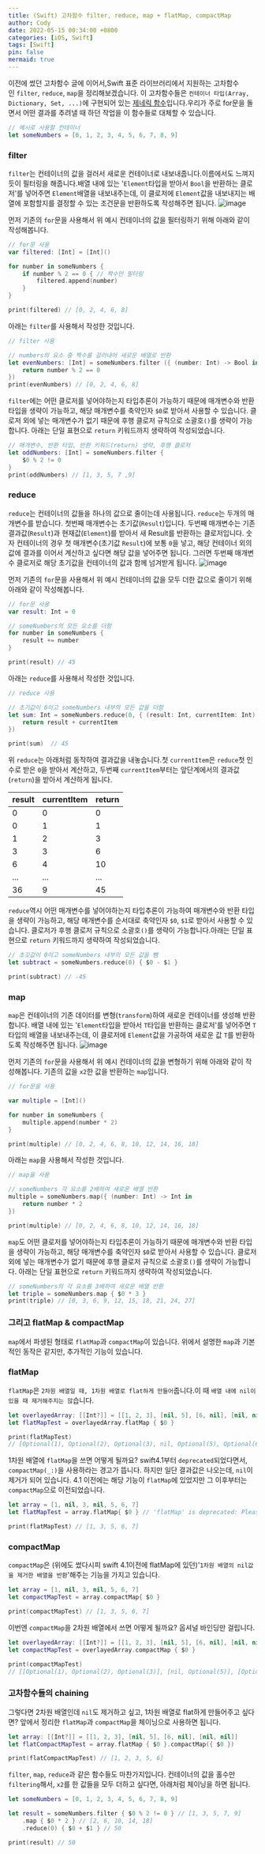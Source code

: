 ```yaml
---
title: (Swift) 고차함수 filter, reduce, map + flatMap, compactMap
author: Cody
date: 2022-05-15 00:34:00 +0800
categories: [iOS, Swift]
tags: [Swift]
pin: false
mermaid: true
---
```


이전에 썼던 고차함수 글에 이어서,Swift 표준 라이브러리에서 지원하는 고차함수인 `filter`, `reduce`, `map`을 정리해보겠습니다. 이 고차함수들은 `컨테이너 타입(Array, Dictionary, Set, ...)`에 구현되어 있는 [제네릭 함수](https://swiftycody.github.io/posts/Swift-Generic/)입니다.우리가 주로 for문을 돌면서 어떤 결과를 추려낼 때 하던 작업을 이 함수들로 대체할 수 있습니다.

```swift
// 예시로 사용할 컨테이너
let someNumbers = [0, 1, 2, 3, 4, 5, 6, 7, 8, 9]
```

### filter

`filter`는 컨테이너의 값을 걸러서 새로운 컨테이너로 내보내줍니다.이름에서도 느껴지듯이 필터링을 해줍니다.배열 내에 있는 '`Element`타입을 받아서 `Bool`을 반환하는 클로저'를 넣어주면 `Element`배열을 내보내주는데, 이 클로저에 `Element`값을 내보내지는 배열에 포함할지를 결정할 수 있는 조건문을 반환하도록 작성해주면 됩니다.
![image](https://github.com/swiftycody/swiftycody.github.io/assets/9062513/016c9b59-8fcc-41b4-ad2e-63fedee3b173)

먼저 기존의 `for`문을 사용해서 위 예시 컨테이너의 값을 필터링하기 위해 아래와 같이 작성해봅니다.

```swift
// for문 사용
var filtered: [Int] = [Int]()

for number in someNumbers {
    if number % 2 == 0 { // 짝수만 필터링
        filtered.append(number)
    }
}

print(filtered) // [0, 2, 4, 6, 8]
```

아래는 `filter`를 사용해서 작성한 것입니다.

```swift
// filter 사용

// numbers의 요소 중 짝수를 걸러내어 새로운 배열로 반환
let evenNumbers: [Int] = someNumbers.filter ({ (number: Int) -> Bool in
    return number % 2 == 0
})
print(evenNumbers) // [0, 2, 4, 6, 8]
```

`filter`에는 어떤 클로저를 넣어야하는지 타입추론이 가능하기 때문에 매개변수와 반환 타입을 생략이 가능하고, 해당 매개변수를 축약인자 `$0`로 받아서 사용할 수 있습니다. 클로저 외에 넣는 매개변수가 없기 때문에 후행 클로저 규칙으로 소괄호`()`를 생략이 가능합니다. 아래는 단일 표현으로 `return` 키워드까지 생략하여 작성되었습니다.

```swift
// 매개변수, 반환 타입, 반환 키워드(return) 생략, 후행 클로저
let oddNumbers: [Int] = someNumbers.filter {
    $0 % 2 != 0
}
print(oddNumbers) // [1, 3, 5, 7 ,9]
```

### reduce

`reduce`는 컨테이너의 값들을 하나의 값으로 줄이는데 사용됩니다. `reduce`는 두개의 매개변수를 받습니다. 첫번째 매개변수는 초기값(`Result`)입니다. 두번째 매개변수는 기존 결과값(`Result`)과 현재값(`Element`)를 받아서 새 Result를 반환하는 클로저입니다. 숫자 컨테이너의 경우 첫 매개변수(초기값 `Result`)에 보통 `0`을 넣고, 해당 컨테이너 외의 값에 결과를 이어서 계산하고 싶다면 해당 값을 넣어주면 됩니다. 그러면 두번째 매개변수 클로저로 해당 초기값을 컨테이너의 값과 함께 넘겨받게 됩니다.
![image](https://github.com/swiftycody/swiftycody.github.io/assets/9062513/f759ed4d-7845-460d-b70b-cd63d7f22195)

먼저 기존의 `for`문을 사용해서 위 예시 컨테이너의 값을 모두 더한 값으로 줄이기 위해 아래와 같이 작성해봅니다.

```swift
// for문 사용
var result: Int = 0

// someNumbers의 모든 요소를 더함
for number in someNumbers {
    result += number
}

print(result) // 45
```

아래는 `reduce`를 사용해서 작성한 것입니다.

```swift
// reduce 사용

// 초기값이 0이고 someNumbers 내부의 모든 값을 더함
let sum: Int = someNumbers.reduce(0, { (result: Int, currentItem: Int) -> Int in
    return result + currentItem
})

print(sum)  // 45
```

위 `reduce`는 아래처럼 동작하여 결과값을 내놓습니다.첫 `currentItem`은 `reduce`첫 인수로 받은 `0`을 받아서 계산하고, 두번째 `currentItem`부터는 앞단계에서의 결과값(`return`)을 받아서 계산하게 됩니다.

| result | currentItem | return |
| --- | --- | --- |
| 0 | 0 | 0 |
| 0 | 1 | 1 |
| 1 | 2 | 3 |
| 3 | 3 | 6 |
| 6 | 4 | 10 |
| ... | ... | ... |
| 36 | 9 | 45 |

`reduce`역시 어떤 매개변수를 넣어야하는지 타입추론이 가능하여 매개변수와 반환 타입을 생략이 가능하고, 해당 매개변수를 순서대로 축약인자 `$0`, `$1`로 받아서 사용할 수 있습니다. 클로저가 후행 클로저 규칙으로 소괄호`()`를 생략이 가능합니다.아래는 단일 표현으로 `return` 키워드까지 생략하여 작성되었습니다.

```swift
// 초깃값이 0이고 someNumbers 내부의 모든 값을 뺌
let subtract = someNumbers.reduce(0) { $0 - $1 }

print(subtract) // -45
```

### map

`map`은 컨테이너의 기존 데이터를 변형(`transform`)하여 새로운 컨테이너를 생성해 반환합니다. 배열 내에 있는 '`Element`타입을 받아서 `T`타입을 반환하는 클로저'를 넣어주면 `T`타입의 배열을 내보내주는데, 이 클로저에 `Element`값을 가공하여 새로운 값 `T`를 반환하도록 작성해주면 됩니다.
![image](https://github.com/swiftycody/swiftycody.github.io/assets/9062513/3e23bfa1-9756-435b-995e-b66d0d49bee9)

먼저 기존의 `for`문을 사용해서 위 예시 컨테이너의 값을 변형하기 위해 아래와 같이 작성해봅니다. 기존의 값을 `x2`한 값을 반환하는 `map`입니다.

```swift
// for문을 사용

var multiple = [Int]()

for number in someNumbers {
    multiple.append(number * 2)
}

print(multiple) // [0, 2, 4, 6, 8, 10, 12, 14, 16, 18]
```

아래는 `map`을 사용해서 작성한 것입니다.

```swift
// map을 사용

// someNumbers 각 요소를 2배하여 새로운 배열 반환
multiple = someNumbers.map({ (number: Int) -> Int in
    return number * 2
})

print(multiple) // [0, 2, 4, 6, 8, 10, 12, 14, 16, 18]
```

`map`도 어떤 클로저를 넣어야하는지 타입추론이 가능하기 때문에 매개변수와 반환 타입을 생략이 가능하고, 해당 매개변수를 축약인자 `$0`로 받아서 사용할 수 있습니다. 클로저 외에 넣는 매개변수가 없기 때문에 후행 클로저 규칙으로 소괄호`()`를 생략이 가능합니다. 아래는 단일 표현으로 `return` 키워드까지 생략하여 작성되었습니다.

```swift
// someNumbers의 각 요소를 3배하여 새로운 배열 반환
let triple = someNumbers.map { $0 * 3 }
print(triple) // [0, 3, 6, 9, 12, 15, 18, 21, 24, 27]
```

### 그리고 flatMap & compactMap

`map`에서 파생된 형태로 `flatMap`과 `compactMap`이 있습니다. 위에서 설명한 `map`과 기본적인 동작은 같지만, 추가적인 기능이 있습니다.

### flatMap

`flatMap`은 `2차원 배열일 때, 1차원 배열로 flat하게 만들어`줍니다.이 때 `배열 내에 nil이 있을 때 제거해주지는 않`습니다.

```swift
let overlayedArray: [[Int?]] = [[1, 2, 3], [nil, 5], [6, nil], [nil, nil]]
let flatMapTest = overlayedArray.flatMap { $0 }

print(flatMapTest)
// [Optional(1), Optional(2), Optional(3), nil, Optional(5), Optional(6), nil, nil, nil]
```

1차원 배열에 `flatMap`을 쓰면 어떻게 될까요? swift4.1부터 `deprecated`되었다면서, `compactMap(_:)`을 사용하라는 경고가 뜹니다. 하지만 일단 결과값은 나오는데, `nil`이 제거가 되어 있습니다. 4.1 이전에는 해당 기능이 `flatMap`에 있었지만 그 이후부터는 `compactMap`으로 이전되었습니다.

```swift
let array = [1, nil, 3, nil, 5, 6, 7]
let flatMapTest = array.flatMap{ $0 } // 'flatMap' is deprecated: Please use compactMap(_:) for the case where closure returns an optional value

print(flatMapTest) // [1, 3, 5, 6, 7]
```

### compactMap

`compactMap`은 (위에도 썼다시피 swift 4.1이전에 flatMap에 있던)'`1차원 배열의 nil값을 제거한 배열을 반환`'해주는 기능을 가지고 있습니다.

```swift
let array = [1, nil, 3, nil, 5, 6, 7]
let compactMapTest = array.compactMap{ $0 }

print(compactMapTest) // [1, 3, 5, 6, 7]
```

이번엔 `compactMap`을 2차원 배열에서 쓰면 어떻게 될까요? 옵셔널 바인딩만 걸립니다.

```swift
let overlayedArray: [[Int?]] = [[1, 2, 3], [nil, 5], [6, nil], [nil, nil]]
let compactMapTest = overlayedArray.compactMap { $0 }

print(compactMapTest)
// [[Optional(1), Optional(2), Optional(3)], [nil, Optional(5)], [Optional(6), nil], [nil, nil]]
```

### 고차함수들의 chaining

그렇다면 2차원 배열인데 `nil`도 제거하고 싶고, 1차원 배열로 flat하게 만들어주고 싶다면? 앞에서 정리한 `flatMap`과 `compactMap`을 체이닝으로 사용하면 됩니다.

```swift
let array: [[Int?]] = [[1, 2, 3], [nil, 5], [6, nil], [nil, nil]]
let flatCompactMapTest = array.flatMap { $0 }.compactMap({ $0 })

print(flatCompactMapTest) // [1, 2, 3, 5, 6]
```

`filter`, `map`, `reduce`과 같은 함수들도 마찬가지입니다. 컨테이너의 값을 홀수만 `filtering`해서, `x2`를 한 값들을 모두 더하고 싶다면, 아래처럼 체이닝을 하면 됩니다.

```swift
let someNumbers = [0, 1, 2, 3, 4, 5, 6, 7, 8, 9]

let result = someNumbers.filter { $0 % 2 != 0 } // [1, 3, 5, 7, 9]
    .map { $0 * 2 } // [2, 6, 10, 14, 18]
    .reduce(0) { $0 + $1 } // 50

print(result) // 50
```